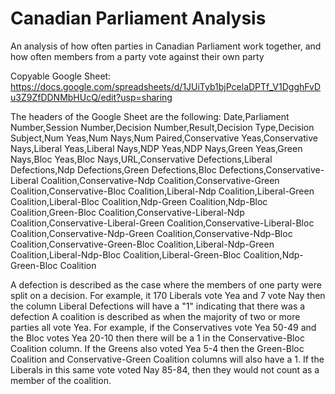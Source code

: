 # Canadian Parliament Analysis
An analysis of how often parties in Canadian Parliament work together, and how often members from a party vote against their own party

Copyable Google Sheet: https://docs.google.com/spreadsheets/d/1JUiTyb1bjPcelaDPTf_V1DgghFvDu3Z9ZfDDNMbHUcQ/edit?usp=sharing

The headers of the Google Sheet are the following:
Date,Parliament Number,Session Number,Decision Number,Result,Decision Type,Decision Subject,Num Yeas,Num Nays,Num Paired,Conservative Yeas,Conservative Nays,Liberal Yeas,Liberal Nays,NDP Yeas,NDP Nays,Green Yeas,Green Nays,Bloc Yeas,Bloc Nays,URL,Conservative Defections,Liberal Defections,Ndp Defections,Green Defections,Bloc Defections,Conservative-Liberal Coalition,Conservative-Ndp Coalition,Conservative-Green Coalition,Conservative-Bloc Coalition,Liberal-Ndp Coalition,Liberal-Green Coalition,Liberal-Bloc Coalition,Ndp-Green Coalition,Ndp-Bloc Coalition,Green-Bloc Coalition,Conservative-Liberal-Ndp Coalition,Conservative-Liberal-Green Coalition,Conservative-Liberal-Bloc Coalition,Conservative-Ndp-Green Coalition,Conservative-Ndp-Bloc Coalition,Conservative-Green-Bloc Coalition,Liberal-Ndp-Green Coalition,Liberal-Ndp-Bloc Coalition,Liberal-Green-Bloc Coalition,Ndp-Green-Bloc Coalition	

A defection is described as the case where the members of one party were split on a decision. For example, it 170 Liberals vote Yea and 7 vote Nay then the column Liberal Defections will have a "1" indicating that there was a defection
A coalition is described as when the majority of two or more parties all vote Yea. For example, if the Conservatives vote Yea 50-49 and the Bloc votes Yea 20-10 then there will be a 1 in the Conservative-Bloc Coalition column. If the Greens also voted Yea 5-4 then the Green-Bloc Coalition and Conservative-Green Coalition columns will also have a 1. If the Liberals in this same vote voted Nay 85-84, then they would not count as a member of the coalition.
